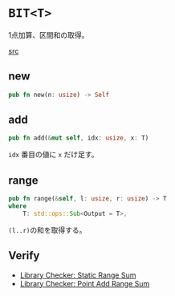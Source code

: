 # `BIT<T>`
1点加算、区間和の取得。

[src](https://github.com/cupro29/cuprolib_rs/blob/main/src/binaryindexedtree.rs)

## new
```rust
pub fn new(n: usize) -> Self
```

## add
```rust
pub fn add(&mut self, idx: usize, x: T)
```
`idx` 番目の値に `x` だけ足す。

## range
```rust
pub fn range(&self, l: usize, r: usize) -> T
where
    T: std::ops::Sub<Output = T>,
```
`(l..r)`の和を取得する。

## Verify
- [Library Checker: Static Range Sum](https://github.com/cupro29/cuprolib_rs/blob/main/examples/library-checker-static_range_sum.rs)
- [Library Checker: Point Add Range Sum](https://github.com/cupro29/cuprolib_rs/blob/main/examples/library-checker-point_add_range_sum.rs)